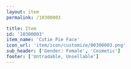 ```yaml
---
layout: item
permalink: /10300003

title: Item
id: '10300003'
item_name: 'Cutie Pie Face'
icon_url: 'item/icon/customize/00300003.png'
sub_header: ['Gender: Female', 'Cosmetic']
footer: ['Untradable, Unsellable']
---
```

